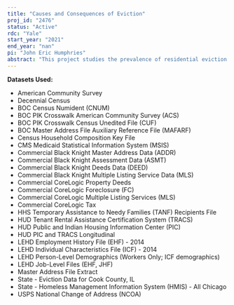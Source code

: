 ```yaml
---
title: "Causes and Consequences of Eviction"
proj_id: "2476"
status: "Active"
rdc: "Yale"
start_year: "2021"
end_year: "nan"
pi: "John Eric Humphries"
abstract: "This project studies the prevalence of residential eviction in urban areas and the relationship between eviction and households' labor market and educational outcomes, residential mobility, program participation, and other socio-economic outcomes. The project will focus on the following questions: What are the socio-economic consequences of eviction? Which events tend to precede eviction? Which characteristics distinguish tenants facing eviction from the general population? And, which interventions and reforms can affect the prevalence of eviction? To answer these questions, the PI's will use a novel combination of rich longitudinal data and quasi-experimental research designs. At the core of the analysis are researcher-provided eviction court case histories, which will be linked to information on socio-economic outcomes for defendants in eviction court, their family members, and any non-family cohabitants. The datasets that will be linked include both Census-held datasets, and datasets brought in by the research team."
---
```


**Datasets Used:**

  - American Community Survey 
  - Decennial Census 
  - BOC Census Numident (CNUM) 
  - BOC PIK Crosswalk American Community Survey (ACS) 
  - BOC PIK Crosswalk Census Unedited File (CUF) 
  - BOC Master Address File Auxiliary Reference File (MAFARF) 
  - Census Household Composition Key File 
  - CMS Medicaid Statistical Information System (MSIS) 
  - Commercial Black Knight Master Address Data (ADDR) 
  - Commercial Black Knight Assessment Data (ASMT) 
  - Commercial Black Knight Deeds Data (DEED) 
  - Commercial Black Knight Multiple Listing Service Data (MLS) 
  - Commercial CoreLogic Property Deeds 
  - Commercial CoreLogic Foreclosure (FC) 
  - Commercial CoreLogic Multiple Listing Services (MLS) 
  - Commercial CoreLogic Tax 
  - HHS Temporary Assistance to Needy Families (TANF) Recipients File 
  - HUD Tenant Rental Assistance Certification System (TRACS) 
  - HUD Public and Indian Housing Information Center (PIC) 
  - HUD PIC and TRACS Longitudinal 
  - LEHD Employment History File (EHF) - 2014 
  - LEHD Individual Characteristics File (ICF) - 2014 
  - LEHD Person-Level Demographics (Workers Only; ICF demographics) 
  - LEHD Job-Level Files (EHF, JHF) 
  - Master Address File Extract 
  - State - Eviction Data for Cook County, IL 
  - State - Homeless Management Information System (HMIS) - All Chicago 
  - USPS National Change of Address (NCOA) 

